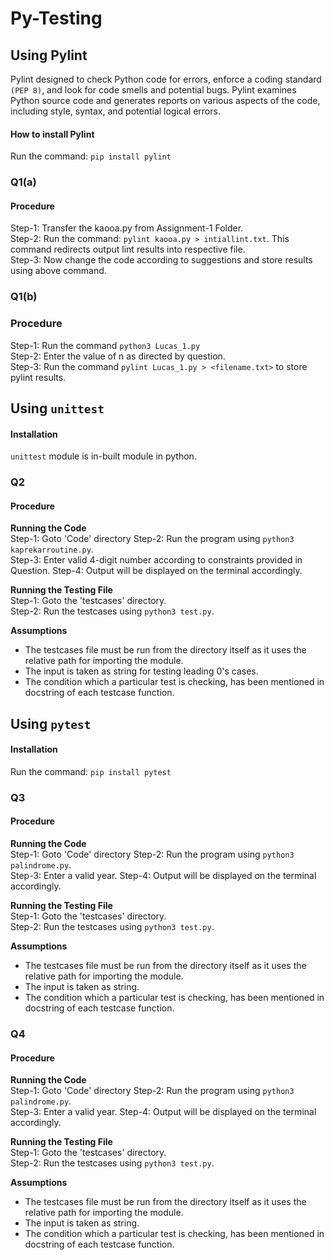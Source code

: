 # **Py-Testing**
## **Using Pylint**
Pylint designed to check Python code for errors, enforce a coding standard `(PEP 8)`, and look for code smells and potential bugs. Pylint examines Python source code and generates reports on various aspects of the code, including style, syntax, and potential logical errors.

#### **How to install Pylint**
Run the command: `pip install pylint`

### **Q1(a)**
#### **Procedure**
Step-1: Transfer the kaooa.py from Assignment-1 Folder.<br>
Step-2: Run the command: `pylint kaooa.py > intiallint.txt`. This command redirects output lint results into respective file.<br>
Step-3: Now change the code according to suggestions and store results using above command.

### **Q1(b)**
### **Procedure**
Step-1: Run the command `python3 Lucas_1.py`<br>
Step-2: Enter the value of n as directed by question.<br>
Step-3: Run the command `pylint Lucas_1.py > <filename.txt>` to store pylint results.

## **Using `unittest`**
#### **Installation**
`unittest` module is in-built module in python.

### **Q2**
#### **Procedure**
**Running the Code**<br>
Step-1: Goto 'Code' directory
Step-2: Run the program using `python3 kaprekarroutine.py`.<br>
Step-3: Enter valid 4-digit number according to constraints provided in Question.
Step-4: Output will be displayed on the terminal accordingly.

**Running the Testing File**<br>
Step-1: Goto the 'testcases' directory.<br>
Step-2: Run the testcases using `python3 test.py`.

**Assumptions**<br>
- The testcases file must be run from the directory itself as it uses the relative path for importing the module.
- The input is taken as string for testing leading 0's cases.
- The condition which a particular test is checking, has been mentioned in docstring of each testcase function.

## **Using `pytest`**
#### **Installation**
Run the command: `pip install pytest`

### **Q3**
#### **Procedure**
**Running the Code**<br>
Step-1: Goto 'Code' directory
Step-2: Run the program using `python3 palindrome.py`.<br>
Step-3: Enter a valid year.
Step-4: Output will be displayed on the terminal accordingly.

**Running the Testing File**<br>
Step-1: Goto the 'testcases' directory.<br>
Step-2: Run the testcases using `python3 test.py`.

**Assumptions**<br>
- The testcases file must be run from the directory itself as it uses the relative path for importing the module.
- The input is taken as string.
- The condition which a particular test is checking, has been mentioned in docstring of each testcase function.

### **Q4**
#### **Procedure**
**Running the Code**<br>
Step-1: Goto 'Code' directory
Step-2: Run the program using `python3 palindrome.py`.<br>
Step-3: Enter a valid year.
Step-4: Output will be displayed on the terminal accordingly.

**Running the Testing File**<br>
Step-1: Goto the 'testcases' directory.<br>
Step-2: Run the testcases using `python3 test.py`.

**Assumptions**<br>
- The testcases file must be run from the directory itself as it uses the relative path for importing the module.
- The input is taken as string.
- The condition which a particular test is checking, has been mentioned in docstring of each testcase function.
